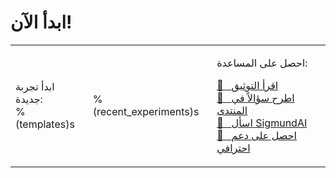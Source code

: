 # ابدأ الآن!

<table><tr><td>

ابدأ تجربة جديدة:<br />
%(templates)s

</td><td>

%(recent_experiments)s

</td><td>

احصل على المساعدة:<br />

<a href="http://osdoc.cogsci.nl" class="button">&#x1F440;&nbsp;&nbsp; اقرأ التوثيق</a><br />
<a href="http://forum.cogsci.nl" class="button">&#x1F4AC;&nbsp;&nbsp; اطرح سؤالاً في المنتدى</a><br />
<a href="http://sigmundai.eu" class="button">&#129302;&nbsp;&nbsp; اسأل SigmundAI</a><br />
<a href="http://professional.cogsci.nl" class="button">&#x1F9D0;&nbsp;&nbsp; احصل على دعم احترافي</a>

</td></tr></table>